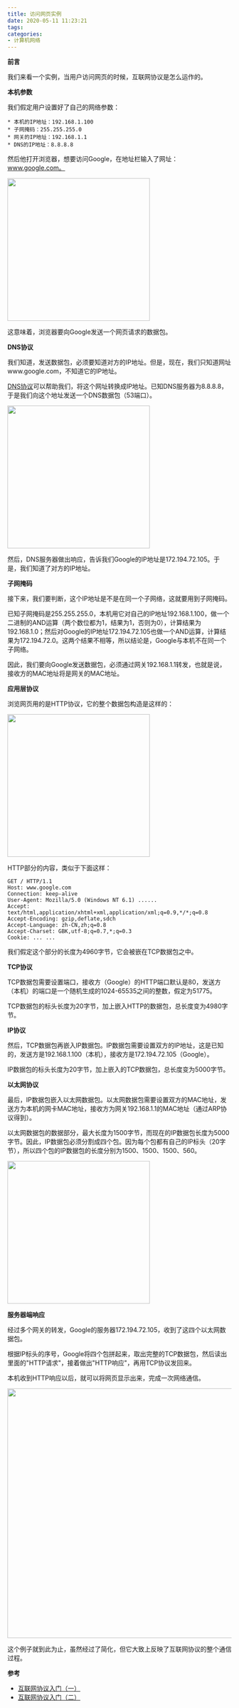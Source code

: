 ```yaml
---
title: 访问网页实例
date: 2020-05-11 11:23:21
tags:
categories:
- 计算机网络
---
```


**前言**

我们来看一个实例，当用户访问网页的时候，互联网协议是怎么运作的。

**本机参数**

我们假定用户设置好了自己的网络参数：

```
* 本机的IP地址：192.168.1.100
* 子网掩码：255.255.255.0
* 网关的IP地址：192.168.1.1
* DNS的IP地址：8.8.8.8
```

然后他打开浏览器，想要访问Google，在地址栏输入了网址：www.google.com。

<img src="http://www.ruanyifeng.com/blogimg/asset/201206/bg2012061103.png" width="320px">

这意味着，浏览器要向Google发送一个网页请求的数据包。

**DNS协议**

我们知道，发送数据包，必须要知道对方的IP地址。但是，现在，我们只知道网址www.google.com，不知道它的IP地址。

[DNS协议](https://en.wikipedia.org/wiki/Domain_Name_System)可以帮助我们，将这个网址转换成IP地址。已知DNS服务器为8.8.8.8，于是我们向这个地址发送一个DNS数据包（53端口）。

<img src="http://www.ruanyifeng.com/blogimg/asset/201206/bg2012061105.png" width="320px">

然后，DNS服务器做出响应，告诉我们Google的IP地址是172.194.72.105。于是，我们知道了对方的IP地址。

**子网掩码**

接下来，我们要判断，这个IP地址是不是在同一个子网络，这就要用到子网掩码。

已知子网掩码是255.255.255.0，本机用它对自己的IP地址192.168.1.100，做一个二进制的AND运算（两个数位都为1，结果为1，否则为0），计算结果为192.168.1.0；然后对Google的IP地址172.194.72.105也做一个AND运算，计算结果为172.194.72.0。这两个结果不相等，所以结论是，Google与本机不在同一个子网络。

因此，我们要向Google发送数据包，必须通过网关192.168.1.1转发，也就是说，接收方的MAC地址将是网关的MAC地址。

**应用层协议**

浏览网页用的是HTTP协议，它的整个数据包构造是这样的：

<img src="http://www.ruanyifeng.com/blogimg/asset/201206/bg2012061106.png" width="320px">

HTTP部分的内容，类似于下面这样：

```
GET / HTTP/1.1
Host: www.google.com
Connection: keep-alive
User-Agent: Mozilla/5.0 (Windows NT 6.1) ......
Accept: text/html,application/xhtml+xml,application/xml;q=0.9,*/*;q=0.8
Accept-Encoding: gzip,deflate,sdch
Accept-Language: zh-CN,zh;q=0.8
Accept-Charset: GBK,utf-8;q=0.7,*;q=0.3
Cookie: ... ...
```

我们假定这个部分的长度为4960字节，它会被嵌在TCP数据包之中。

**TCP协议**

TCP数据包需要设置端口，接收方（Google）的HTTP端口默认是80，发送方（本机）的端口是一个随机生成的1024-65535之间的整数，假定为51775。

TCP数据包的标头长度为20字节，加上嵌入HTTP的数据包，总长度变为4980字节。

**IP协议**

然后，TCP数据包再嵌入IP数据包。IP数据包需要设置双方的IP地址，这是已知的，发送方是192.168.1.100（本机），接收方是172.194.72.105（Google）。

IP数据包的标头长度为20字节，加上嵌入的TCP数据包，总长度变为5000字节。

**以太网协议**

最后，IP数据包嵌入以太网数据包。以太网数据包需要设置双方的MAC地址，发送方为本机的网卡MAC地址，接收方为网关192.168.1.1的MAC地址（通过ARP协议得到）。

以太网数据包的数据部分，最大长度为1500字节，而现在的IP数据包长度为5000字节。因此，IP数据包必须分割成四个包。因为每个包都有自己的IP标头（20字节），所以四个包的IP数据包的长度分别为1500、1500、1500、560。

<img src="http://www.ruanyifeng.com/blogimg/asset/201206/bg2012061107.png" width="320px">

**服务器端响应**

经过多个网关的转发，Google的服务器172.194.72.105，收到了这四个以太网数据包。

根据IP标头的序号，Google将四个包拼起来，取出完整的TCP数据包，然后读出里面的"HTTP请求"，接着做出"HTTP响应"，再用TCP协议发回来。

本机收到HTTP响应以后，就可以将网页显示出来，完成一次网络通信。

<img src="http://www.ruanyifeng.com/blogimg/asset/201206/bg2012061104.jpg" width="560px">

这个例子就到此为止，虽然经过了简化，但它大致上反映了互联网协议的整个通信过程。

**参考**

+ [互联网协议入门（一）](http://www.ruanyifeng.com/blog/2012/05/internet_protocol_suite_part_i.html)
+ [互联网协议入门（二）](http://www.ruanyifeng.com/blog/2012/06/internet_protocol_suite_part_ii.html)



